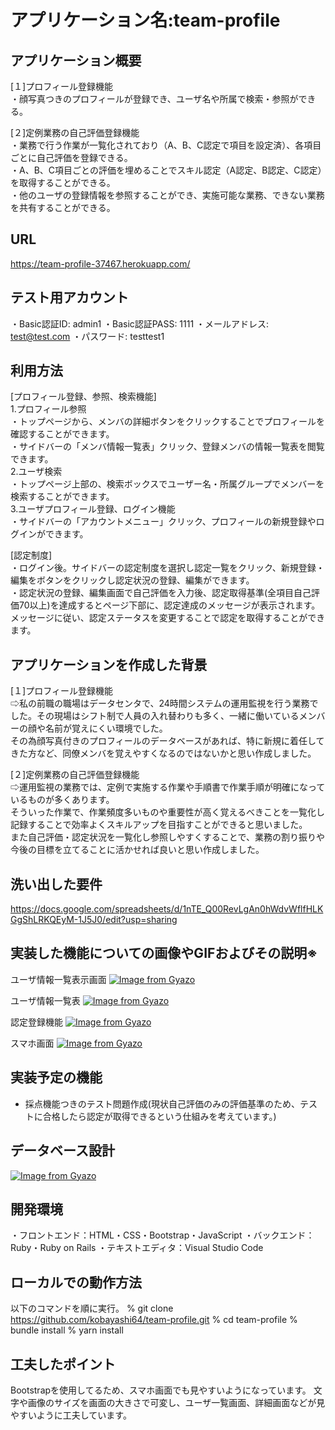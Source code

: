 # アプリケーション名:team-profile
## アプリケーション概要
[１]プロフィール登録機能  
・顔写真つきのプロフィールが登録でき、ユーザ名や所属で検索・参照ができる。  

[２]定例業務の自己評価登録機能  
・業務で行う作業が一覧化されており（A、B、C認定で項目を設定済）、各項目ごとに自己評価を登録できる。  
・A、B、C項目ごとの評価を埋めることでスキル認定（A認定、B認定、C認定）を取得することができる。  
・他のユーザの登録情報を参照することができ、実施可能な業務、できない業務を共有することができる。  

## URL
https://team-profile-37467.herokuapp.com/


## テスト用アカウント
・Basic認証ID: admin1
・Basic認証PASS: 1111
・メールアドレス: test@test.com
・パスワード: testtest1

## 利用方法
[プロフィール登録、参照、検索機能]  
1.プロフィール参照  
・トップページから、メンバの詳細ボタンをクリックすることでプロフィールを確認することができます。  
・サイドバーの「メンバ情報一覧表」クリック、登録メンバの情報一覧表を閲覧できます。  
2.ユーザ検索  
・トップページ上部の、検索ボックスでユーザー名・所属グループでメンバーを検索することができます。  
3.ユーザプロフィール登録、ログイン機能  
・サイドバーの「アカウントメニュー」クリック、プロフィールの新規登録やログインができます。  

[認定制度]  
・ログイン後。サイドバーの認定制度を選択し認定一覧をクリック、新規登録・編集をボタンをクリックし認定状況の登録、編集ができます。  
・認定状況の登録、編集画面で自己評価を入力後、認定取得基準(全項目自己評価70以上)を達成するとページ下部に、認定達成のメッセージが表示されます。    
メッセージに従い、認定ステータスを変更することで認定を取得することができます。  


## アプリケーションを作成した背景
[１]プロフィール登録機能  
⇨私の前職の職場はデータセンタで、24時間システムの運用監視を行う業務でした。その現場はシフト制で人員の入れ替わりも多く、一緒に働いているメンバーの顔や名前が覚えにくい環境でした。  
その為顔写真付きのプロフィールのデータベースがあれば、特に新規に着任してきた方など、同僚メンバを覚えやすくなるのではないかと思い作成しました。

[２]定例業務の自己評価登録機能  
⇨運用監視の業務では、定例で実施する作業や手順書で作業手順が明確になっているものが多くあります。  
そういった作業で、作業頻度多いものや重要性が高く覚えるべきことを一覧化し記録することで効率よくスキルアップを目指すことができると思いました。  
また自己評価・認定状況を一覧化し参照しやすくすることで、業務の割り振りや今後の目標を立てることに活かせれば良いと思い作成しました。

## 洗い出した要件
https://docs.google.com/spreadsheets/d/1nTE_Q00RevLgAn0hWdvWflfHLKGgShLRKQEyM-1J5J0/edit?usp=sharing

## 実装した機能についての画像やGIFおよびその説明※
ユーザ情報一覧表示画面
[![Image from Gyazo](https://i.gyazo.com/977b5bc5651eb2c133557051c563d1d4.png)](https://gyazo.com/977b5bc5651eb2c133557051c563d1d4)

ユーザ情報一覧表
[![Image from Gyazo](https://i.gyazo.com/d70630032d512e769d700f15ed12bbf9.png)](https://gyazo.com/d70630032d512e769d700f15ed12bbf9)

認定登録機能
[![Image from Gyazo](https://i.gyazo.com/11dcb1822d51714b55da3f22236a055c.gif)](https://gyazo.com/11dcb1822d51714b55da3f22236a055c)　　

スマホ画面
[![Image from Gyazo](https://i.gyazo.com/0fa13a7b1854c057b97aa465b4abe1c5.gif)](https://gyazo.com/0fa13a7b1854c057b97aa465b4abe1c5)


## 実装予定の機能
- 採点機能つきのテスト問題作成(現状自己評価のみの評価基準のため、テストに合格したら認定が取得できるという仕組みを考えています。)

## データベース設計
[![Image from Gyazo](https://i.gyazo.com/bba6892a8157815d97eba7926651b315.png)](https://gyazo.com/bba6892a8157815d97eba7926651b315)


## 開発環境
・フロントエンド：HTML・CSS・Bootstrap・JavaScript
・バックエンド：Ruby・Ruby on Rails
・テキストエディタ：Visual Studio Code

## ローカルでの動作方法
以下のコマンドを順に実行。
% git clone https://github.com/kobayashi64/team-profile.git
% cd team-profile
% bundle install
% yarn install

## 工夫したポイント
Bootstrapを使用してるため、スマホ画面でも見やすいようになっています。
文字や画像のサイズを画面の大きさで可変し、ユーザ一覧画面、詳細画面などが見やすいように工夫しています。

